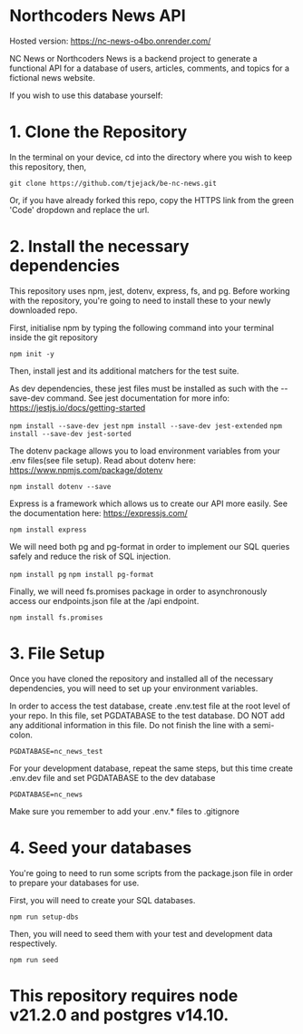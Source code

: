 # Northcoders News API

Hosted version: https://nc-news-o4bo.onrender.com/

NC News or Northcoders News is a backend project to generate a functional API for a database of users, articles, comments, and topics for a fictional news website.

If you wish to use this database yourself:

# 1. Clone the Repository
In the terminal on your device, cd into the directory where you wish to keep this repository, then,

```git clone https://github.com/tjejack/be-nc-news.git```

Or, if you have already forked this repo, copy the HTTPS link from the green 'Code' dropdown and replace the url.

# 2. Install the necessary dependencies
This repository uses npm, jest, dotenv, express, fs, and pg.
Before working with the repository, you're going to need to install these to your newly downloaded repo.

First, initialise npm by typing the following command into your terminal inside the git repository 

```npm init -y```

Then, install jest and its additional matchers for the test suite. 

As dev dependencies, these jest files must be installed as such with the --save-dev command. See jest documentation  for more info: https://jestjs.io/docs/getting-started

```npm install --save-dev jest```
```npm install --save-dev jest-extended```
```npm install --save-dev jest-sorted```

The dotenv package allows you to load environment variables from your .env files(see file setup). Read about dotenv here: https://www.npmjs.com/package/dotenv 

```npm install dotenv --save```

Express is a framework which allows us to create our API more easily. See the documentation here: https://expressjs.com/

```npm install express```

We will need both pg and pg-format in order to implement our SQL queries safely and reduce the risk of SQL injection.

```npm install pg```
```npm install pg-format```

Finally, we will need fs.promises package in order to asynchronously access our endpoints.json file at the /api endpoint.

```npm install fs.promises```

# 3. File Setup
Once you have cloned the repository and installed all of the necessary dependencies, you will need to set up your environment variables.

In order to access the test database, create .env.test file at the root level of your repo. In this file, set PGDATABASE to the test database. DO NOT add any additional information in this file. Do not finish the line with a semi-colon.

```PGDATABASE=nc_news_test```

For your development database, repeat the same steps, but this time create .env.dev file and set PGDATABASE to the dev database

```PGDATABASE=nc_news```

Make sure you remember to add your .env.* files to .gitignore

# 4. Seed your databases
You're going to need to run some scripts from the package.json file in order to prepare your databases for use.

First, you will need to create your SQL databases. 

```npm run setup-dbs```

Then, you will need to seed them with your test and development data respectively.

```npm run seed```

# This repository requires node v21.2.0 and postgres v14.10.